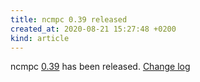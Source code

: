 ```yaml
---
title: ncmpc 0.39 released
created_at: 2020-08-21 15:27:48 +0200
kind: article
---
```


ncmpc [0.39](/download/ncmpc/0/ncmpc-0.39.tar.xz) has been released.
[Change log](https://raw.githubusercontent.com/MusicPlayerDaemon/ncmpc/v0.39/NEWS)
